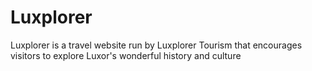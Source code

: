# Luxplorer
Luxplorer is a travel website run by Luxplorer Tourism that encourages visitors to explore Luxor's wonderful history and culture
